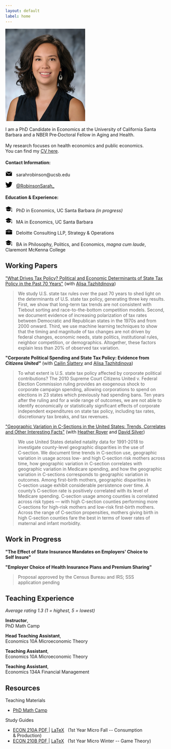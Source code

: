 ```yaml
---
layout: default
label: home
---
```


<div class="bio">
  <div class="profile">
    <img src="./assets/images/profile.jpg" alt="Profile Photo" width="250" height="289" style="margin:0; padding:0;"/>
  </div>
  <p>I am a PhD Candidate in Economics at the University of California Santa Barbara and a NBER Pre&#8209;Doctoral Fellow in Aging and&nbsp;Health. <br><br>
  My research focuses on health economics and public economics. You&nbsp;can&nbsp;find my <a href="./Robinson_CV.pdf">CV&nbsp;here</a>.</p>
</div>


#### Contact Information:
<p class="indentbio"><img src="./assets/images/email.png" alt="" width="22" height="16"/> &nbsp; sarahrobinson@ucsb.edu </p>
<p class="indentbio"><img src="./assets/images/twitter.png" alt="" width="22" height="18"/> &nbsp; <a href="https://twitter.com/RobinsonSarah_" > @RobinsonSarah_</a></p>

#### Education & Experience:
<p class="indentbio"><img src="./assets/images/education.png" alt="" width="22" height="19" /> &nbsp; PhD&nbsp;in&nbsp;Economics, UC&nbsp;Santa&nbsp;Barbara<em> (in&nbsp;progress)</em></p>
<p class="indentbio"><img src="./assets/images/education.png" alt="" width="22" height="19"/> &nbsp; MA&nbsp;in&nbsp;Economics, UC&nbsp;Santa&nbsp;Barbara&nbsp;</p>
<p class="indentbio"><img src="./assets/images/work.png" alt="" width="22" height="17" /> &nbsp; Deloitte&nbsp;Consulting&nbsp;LLP, Strategy&nbsp;&&nbsp;Operations</p>
<p class="indentbio"><img src="./assets/images/education.png" alt="" width="22" height="19"/> &nbsp; BA&nbsp;in&nbsp;Philosophy, Politics,&nbsp;and&nbsp;Economics, <em>magna&nbsp;cum&nbsp;laude</em>, Claremont&nbsp;McKenna&nbsp;College</p>


## Working Papers
["What Drives Tax Policy? Political and Economic Determinants of State Tax Policy in the Past 70 Years"](https://papers.ssrn.com/sol3/papers.cfm?abstract_id=4035979) (with&nbsp;[Alisa&nbsp;Tazhitdinova](https://alisatns.weebly.com))
> We study U.S. state tax rules over the past 70 years to shed light on the determinants of U.S. state tax policy, generating three key results. First, we show that long-term tax trends are not consistent with Tiebout sorting and race-to-the-bottom competition models. Second, we document evidence of increasing polarization of tax rates between Democratic and Republican states in the 1970s and from 2000 onward. Third, we use machine learning techniques to show that the timing and magnitude of tax changes are not driven by federal changes, economic needs, state politics, institutional rules, neighbor competition, or demographics. Altogether, these factors explain less than 20% of observed tax variation.

**"Corporate Political Spending and State Tax Policy: Evidence from *Citizens United"*** (with&nbsp;[Cailin&nbsp;Slattery](https://cailinslattery.com) and [Alisa&nbsp;Tazhitdinova](https://alisatns.weebly.com))
> To what extent is U.S. state tax policy affected by corporate political contributions? The 2010 Supreme Court Citizens United v. Federal Election Commission ruling provides an exogenous shock to corporate campaign spending, allowing corporations to spend on elections in 23 states which previously had spending bans. Ten years after the ruling and for a wide range of outcomes, we are not able to identify economically or statistically significant effects of corporate independent expenditures on state tax policy, including tax rates, discretionary tax breaks, and tax revenues.  ​

["Geographic Variation in C-Sections in the United States: Trends, Correlates and Other Interesting Facts"](https://irle.berkeley.edu/files/2022/05/rrs_csection_version_davefest.pdf) (with&nbsp;[Heather&nbsp;Royer](https://sites.google.com/site/heathernroyer/) and [David&nbsp;Silver](https://sites.google.com/site/silverdw/))
> We use United States detailed natality data for 1991-2018 to investigate county-level geographic disparities in the use of C&#8209;section. We document time trends in C&#8209;section use, geographic variation in usage across low- and high C&#8209;section risk mothers across time, how geographic variation in C&#8209;section correlates with geographic variation in Medicare spending, and how the geographic variation in C&#8209;sections corresponds to geographic variation in outcomes. Among first-birth mothers, geographic disparities in C&#8209;section usage exhibit considerable persistence over time. A county’s C&#8209;section rate is positively correlated with its level of Medicare spending. C&#8209;section usage among counties is correlated across risk types — with high C&#8209;section counties performing more C&#8209;sections for high-risk mothers and low-risk first-birth mothers. Across the range of C&#8209;section propensities, mothers giving birth in high C&#8209;section counties fare the best in terms of lower rates of maternal and infant morbidity.

## Work in Progress

**"The Effect of State Insurance Mandates on Employers' Choice to Self&nbsp;Insure"**


**"Employer Choice of Health Insurance Plans and Premium&nbsp;Sharing"**
>Proposal approved by the Census Bureau and IRS; SSS application&nbsp;pending


## Teaching Experience

*Average rating 1.3 (1&nbsp;=&nbsp;highest,&nbsp;5&nbsp;=&nbsp;lowest)*

<p class="indentteach"><span><strong>Instructor</strong>, <br class="rwd-break-teach">PhD&nbsp;Math&nbsp;Camp</span></p>
<p class="indentteach"><span><strong>Head Teaching Assistant</strong>, <br class="rwd-break-teach">Economics 10A Microeconomic&nbsp;Theory</span></p>
<p class="indentteach"><span><strong>Teaching Assistant</strong>, <br class="rwd-break-teach">Economics 10A Microeconomic&nbsp;Theory</span></p>
<p class="indentteach"><span><strong>Teaching Assistant</strong>, <br class="rwd-break-teach">Economics 134A Financial&nbsp;Management</span></p>



## Resources
Teaching Materials
* [PhD Math Camp](./teaching/mathcamp)

Study Guides
* <a href="./resources/210A Study Guide v39.pdf">ECON 210A PDF </a> \| <a href="./resources/210A v39.zip" download>LaTeX</a> &nbsp; (1st&nbsp;Year&nbsp;Micro&nbsp;Fall -- Consumption &&nbsp;Production)  
* <a href="./resources/210B Study Guide v18.pdf">ECON 210B PDF </a> \| <a href="./resources/210B Study Guide v18.tex" download>LaTeX</a> &nbsp; (1st&nbsp;Year&nbsp;Micro&nbsp;Winter -- Game&nbsp;Theory) 